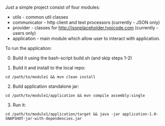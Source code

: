 Just a simple project consist of four modules:
- utils - common util classes
- communicator - http client and text processors (currently - JSON only)
- provider - classes for http://jsonplaceholder.typicode.com (currently - users only)
- application - main module which allow user to interact with application.

To run the application:

0. Build it using the bash-script build.sh (and skip steps 1-2)

1. Build it and install to the local repo:

`cd /path/to/module1 && mvn clean install`

2. Build application standalone jar:

`cd /path/to/module1/application && mvn compile assembly:single`

3. Run it:

`cd /path/to/module1/application/target && java -jar application-1.0-SNAPSHOT-jar-with-dependencies.jar`
